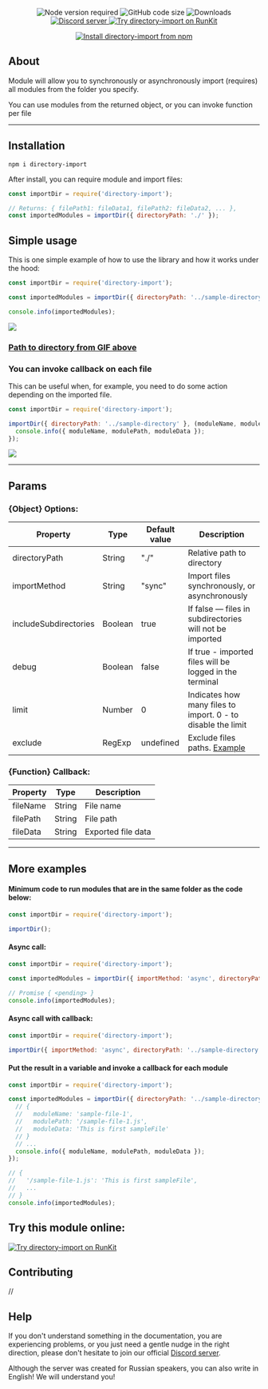 <!--suppress HtmlDeprecatedAttribute -->
<div align="center">
  <p>
    <img src="https://img.shields.io/node/v/directory-import" alt="Node version required">
    <img src="https://img.shields.io/github/languages/code-size/KiiDii/directory-import" alt="GitHub code size">
    <img src="https://img.shields.io/npm/dt/directory-import" alt="Downloads">
    <a href="https://discord.gg/ADFYZtJ">
      <img src="https://img.shields.io/discord/219557939466338304?label=Discord%20chat%20(rus)" alt="Discord server">
    </a>
    <a href="https://npm.runkit.com/directory-import">
      <img src="https://badge.runkitcdn.com/directory-import.svg" alt="Try directory-import on RunKit"/>
    </a>
  </p>
  <p>
    <a href="https://nodei.co/npm/directory-import">
      <img src="https://nodei.co/npm/directory-import.png?compact=true" alt="Install directory-import from npm">
    </a>
  </p>
</div>

## About
Module will allow you to synchronously or asynchronously import (requires) all modules from the folder you specify.

You can use modules from the returned object, or you can invoke function per file
___
## Installation
```
npm i directory-import
```
After install, you can require module and import files:
```javascript
const importDir = require('directory-import');

// Returns: { filePath1: fileData1, filePath2: fileData2, ... },
const importedModules = importDir({ directoryPath: './' });
```

## Simple usage
This is one simple example of how to use the library and how it works under the hood:
```javascript
const importDir = require('directory-import');

const importedModules = importDir({ directoryPath: '../sample-directory' });

console.info(importedModules);
```
![](media/directory-import-example.gif)

### [Path to directory from GIF above][1]

### You can invoke callback on each file
This can be useful when, for example, you need to do some action depending on the imported file.
```javascript
const importDir = require('directory-import');

importDir({ directoryPath: '../sample-directory' }, (moduleName, modulePath, moduleData) => {
  console.info({ moduleName, modulePath, moduleData });
});
```
![](media/directory-import-example-with-callback.gif)
___
## Params

### {Object} Options:
|        Property        |   Type   | Default value |                          Description                          |
|------------------------|----------|---------------|---------------------------------------------------------------|
| directoryPath          | String   | "./"          | Relative path to directory                                    | 
| importMethod           | String   | "sync"        | Import files synchronously, or asynchronously                 |
| includeSubdirectories  | Boolean  | true          | If false — files in subdirectories will not be imported       |
| debug                  | Boolean  | false         | If true - imported files will be logged in the terminal       |
| limit                  | Number   | 0             | Indicates how many files to import. 0 - to disable the limit  |
| exclude                | RegExp   | undefined     | Exclude files paths. [Example][1]                             |

### {Function} Callback:
| Property |   Type   |     Description     |
|----------|----------|---------------------|
| fileName | String   | File name           |
| filePath | String   | File path           |
| fileData | String   | Exported file data  |

___
## More examples

#### Minimum code to run modules that are in the same folder as the code below:
```javascript
const importDir = require('directory-import');

importDir();
```

#### Async call:
```javascript
const importDir = require('directory-import');

const importedModules = importDir({ importMethod: 'async', directoryPath: '../sample-directory' });

// Promise { <pending> }
console.info(importedModules);
```

#### Async call with callback:
```javascript
const importDir = require('directory-import');

importDir({ importMethod: 'async', directoryPath: '../sample-directory' });
```

#### Put the result in a variable and invoke a callback for each module
```javascript
const importDir = require('directory-import');

const importedModules = importDir({ directoryPath: '../sample-directory' }, (moduleName, modulePath, moduleData) => {
  // {
  //   moduleName: 'sample-file-1',
  //   modulePath: '/sample-file-1.js',
  //   moduleData: 'This is first sampleFile'
  // }
  // ...
  console.info({ moduleName, modulePath, moduleData });
});

// {
//   '/sample-file-1.js': 'This is first sampleFile',
//   ...
// }
console.info(importedModules);
```

## Try this module online:
<a href="https://npm.runkit.com/directory-import">
  <img src="https://badge.runkitcdn.com/directory-import.svg" alt="Try directory-import on RunKit"/>
</a>

## Contributing
  //

## Help
If you don't understand something in the documentation, you are experiencing problems, or you just need a gentle nudge in the right direction, please don't hesitate to join our official [Discord server][discordServer].

Although the server was created for Russian speakers, you can also write in English! We will understand you!

[1]: https://regex101.com/r/mp8lkk/1
[discordServer]: https://discord.gg/ADFYZtJ
[jsFileIcon]: https://www.flaticon.com/svg/static/icons/svg/2306/2306122.svg "Logo Title Text 2"
